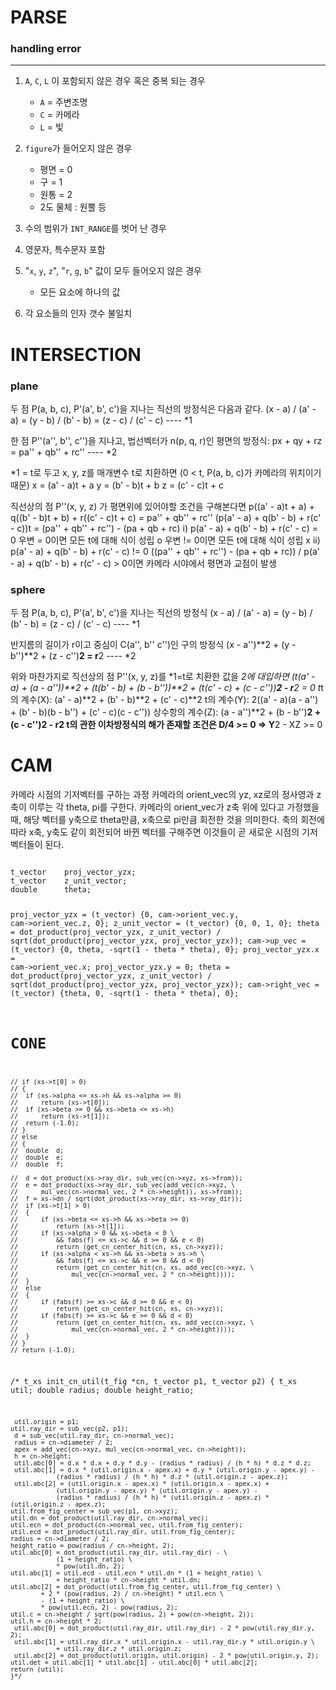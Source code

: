 # PARSE
### handling error
***
1. `A`, `C`, `L` 이 포함되지 않은 경우 혹은 중복 되는 경우
   - `A` = 주변조명
   - `C` = 카메라
   - `L` = 빛
     
2. `figure`가 들어오지 않은 경우
   - 평면 = 0
   - 구 = 1
   - 원통 = 2
   - 2도 물체 : 원뿔 등
     
3. 수의 범위가 `INT_RANGE`를 벗어 난 경우
   
4. 영문자, 특수문자 포함
   
5. "`x`, `y`, `z`", "`r`, `g`, `b`" 값이 모두 들어오지 않은 경우
   - 모든 요소에 하나의 값
     
6. 각 요소들의 인자 갯수 불일치

# INTERSECTION
### plane
두 점 P(a, b, c), P'(a', b', c')을 지나는 직선의 방정식은 다음과 같다.
(x - a) / (a' - a) = (y - b) / (b' - b) = (z - c) / (c' - c)		---- *1

한 점 P''(a'', b'', c'')을 지나고, 법선벡터가 n(p, q, r)인 평면의 방정식:
px + qy + rz = pa'' + qb'' + rc''								---- *2

*1 = t로 두고 x, y, z를 매개변수 t로 치환하면 (0 < t, P(a, b, c)가 카메라의 위치이기 때문)
x = (a' - a)t + a
y = (b' - b)t + b
z = (c' - c)t + c

직선상의 점 P''(x, y, z) 가 평면위에 있어야할 조건을 구해본다면
p((a' - a)t + a) + q((b' - b)t + b) + r((c' - c)t + c) = pa'' + qb'' + rc''
(p(a' - a) + q(b' - b) + r(c' - c))t = (pa'' + qb'' + rc'') - (pa + qb + rc)
i) p(a' - a) + q(b' - b) + r(c' - c) = 0
우변 = 0이면 모든 t에 대해 식이 성립 o
우변 != 0이면 모든 t에 대해 식이 성립 x
ii) p(a' - a) + q(b' - b) + r(c' - c) != 0
((pa'' + qb'' + rc'') - (pa + qb + rc)) / p(a' - a) + q(b' - b) + r(c' - c) > 0이면
카메라 시야에서 평면과 교점이 발생

### sphere
두 점 P(a, b, c), P'(a', b', c')을 지나는 직선의 방정식
(x - a) / (a' - a) = (y - b) / (b' - b) = (z - c) / (c' - c)		---- *1

반지름의 길이가 r이고 중심이 C(a'', b'' c'')인 구의 방정식
(x - a'')**2 + (y - b'')**2 + (z - c'')**2 = r**2					---- *2

위와 마찬가지로 직선상의 점 P''(x, y, z)를 *1=t로 치환한 값을 *2에 대입하면
(t(a' - a) + (a - a''))**2 +
(t(b' - b) + (b - b''))**2 +
(t(c' - c) + (c - c''))**2 - r**2 = 0
t*t의 계수(X): (a' - a)**2 + (b' - b)**2 + (c' - c)**2
t의 계수(Y): 2((a' - a)(a - a'') + (b' - b)(b - b'') + (c' - c)(c - c''))
상수항의 계수(Z): (a - a'')**2 + (b - b'')**2 + (c - c'')**2 - r**2
t의 관한 이차방정식의 해가 존재할 조건은
D/4 >= 0 => Y**2 - XZ >= 0

# CAM
카메라 시점의 기저벡터를 구하는 과정
카메라의 orient_vec의 yz, xz로의 정사영과 z축이 이루는 각 theta, pi를 구한다.
카메라의 orient_vec가 z축 위에 있다고 가정했을 때,
해당 벡터를 y축으로 theta만큼, x축으로 pi만큼 회전한 것을 의미한다.
축의 회전에 따라 x축, y축도 같이 회전되어 바뀐 벡터를 구해주면
이것들이 곧 새로운 시점의 기저벡터들이 된다.

<CODE v1>
t_vector	proj_vector_yzx;
t_vector	z_unit_vector;
double		theta;

proj_vector_yzx = (t_vector) {0, cam->orient_vec.y, cam->orient_vec.z, 0};
z_unit_vector = (t_vector) {0, 0, 1, 0};
theta = dot_product(proj_vector_yzx, z_unit_vector) /
		sqrt(dot_product(proj_vector_yzx, proj_vector_yzx));
cam->up_vec = (t_vector) {0, theta, -sqrt(1 - theta * theta), 0};
proj_vector_yzx.x = cam->orient_vec.x;
proj_vector_yzx.y = 0;
theta = dot_product(proj_vector_yzx, z_unit_vector) /
		sqrt(dot_product(proj_vector_yzx, proj_vector_yzx));
cam->right_vec = (t_vector) {theta, 0, -sqrt(1 - theta * theta), 0};

# CONE
	// if (xs->t[0] > 0)
	// {
	// 	if (xs->alpha <= xs->h && xs->alpha >= 0)
	// 		return (xs->t[0]);
	// 	if (xs->beta >= 0 && xs->beta <= xs->h)
	// 		return (xs->t[1]);
	// 	return (-1.0);
	// }
	// else
	// {
	// 	double	d;
	// 	double	e;
	// 	double	f;

	// 	d = dot_product(xs->ray_dir, sub_vec(cn->xyz, xs->from));
	// 	e = dot_product(xs->ray_dir, sub_vec(add_vec(cn->xyz, \
	// 		mul_vec(cn->normal_vec, 2 * cn->height)), xs->from));
	// 	f = xs->dn / sqrt(dot_product(xs->ray_dir, xs->ray_dir));
	// 	if (xs->t[1] > 0)
	// 	{
	// 		if (xs->beta <= xs->h && xs->beta >= 0)
	// 			return (xs->t[1]);
	// 		if (xs->alpha > 0 && xs->beta < 0 \
	// 			&& fabs(f) <= xs->c && d >= 0 && e < 0)
	// 			return (get_cn_center_hit(cn, xs, cn->xyz));
	// 		if (xs->alpha < xs->h && xs->beta > xs->h \
	// 			&& fabs(f) <= xs->c && e >= 0 && d < 0)
	// 			return (get_cn_center_hit(cn, xs, add_vec(cn->xyz, \
	// 				mul_vec(cn->normal_vec, 2 * cn->height))));
	// 	}
	// 	else
	// 	{
	// 		if (fabs(f) >= xs->c && d >= 0 && e < 0)
	// 			return (get_cn_center_hit(cn, xs, cn->xyz));
	// 		if (fabs(f) >= xs->c && e >= 0 && d < 0)
	// 			return (get_cn_center_hit(cn, xs, add_vec(cn->xyz, \
	// 				mul_vec(cn->normal_vec, 2 * cn->height))));
	// 	}
	// }
	// return (-1.0);

/*
t_xs		init_cn_util(t_fig *cn, t_vector p1, t_vector p2)
{
	t_xs	util;
	double	radius;
	double	height_ratio;

	 util.origin = p1;
	util.ray_dir = sub_vec(p2, p1);
	 d = sub_vec(util.ray_dir, cn->normal_vec);
	 radius = cn->diameter / 2;
	 apex = add_vec(cn->xyz, mul_vec(cn->normal_vec, cn->height));
	 h = cn->height;
	 util.abc[0] = d.x * d.x + d.y * d.y - (radius * radius) / (h * h) * d.z * d.z;
	 util.abc[1] = d.x * (util.origin.x - apex.x) + d.y * (util.origin.y - apex.y) -
	 			(radius * radius) / (h * h) * d.z * (util.origin.z - apex.z);
	 util.abc[2] = (util.origin.x - apex.x) * (util.origin.x - apex.x) +
				(util.origin.y - apex.y) * (util.origin.y - apex.y) -
				(radius * radius) / (h * h) * (util.origin.z - apex.z) * (util.origin.z - apex.z);
	util.from_fig_center = sub_vec(p1, cn->xyz);
	util.dn = dot_product(util.ray_dir, cn->normal_vec);
	util.ecn = dot_product(cn->normal_vec, util.from_fig_center);
	util.ecd = dot_product(util.ray_dir, util.from_fig_center);
	radius = cn->diameter / 2;
	height_ratio = pow(radius / cn->height, 2);
	util.abc[0] = dot_product(util.ray_dir, util.ray_dir) - \
				(1 + height_ratio) \
				* pow(util.dn, 2);
	util.abc[1] = util.ecd - util.ecn * util.dn * (1 + height_ratio) \
				+ height_ratio * cn->height * util.dn;
	util.abc[2] = dot_product(util.from_fig_center, util.from_fig_center) \
			+ 2 * (pow(radius, 2) / cn->height) * util.ecn \
			- (1 + height_ratio) \
			* pow(util.ecn, 2) - pow(radius, 2);
	util.c = cn->height / sqrt(pow(radius, 2) + pow(cn->height, 2));
	util.h = cn->height * 2;
	 util.abc[0] = dot_product(util.ray_dir, util.ray_dir) - 2 * pow(util.ray_dir.y, 2);
	 util.abc[1] = util.ray_dir.x * util.origin.x - util.ray_dir.y * util.origin.y \
				+ util.ray_dir.z * util.origin.z;
	 util.abc[2] = dot_product(util.origin, util.origin) - 2 * pow(util.origin.y, 2);
	util.det = util.abc[1] * util.abc[1] - util.abc[0] * util.abc[2];
	return (util);
	}*/
